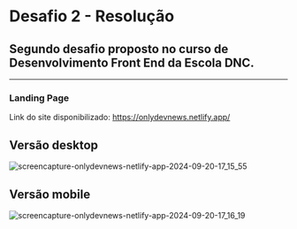 # Desafio 2 - Resolução

## Segundo desafio proposto no curso de Desenvolvimento Front End da Escola DNC.
-----------------------------

### Landing Page
 Link do site disponibilizado: https://onlydevnews.netlify.app/ <br>

## Versão desktop
![screencapture-onlydevnews-netlify-app-2024-09-20-17_15_55](https://github.com/user-attachments/assets/0f1085e3-e5ea-42ce-ab2c-8ad36de9e631)

## Versão mobile
![screencapture-onlydevnews-netlify-app-2024-09-20-17_16_19](https://github.com/user-attachments/assets/5cd1bf76-067b-4940-bd85-d90782a7f212)
